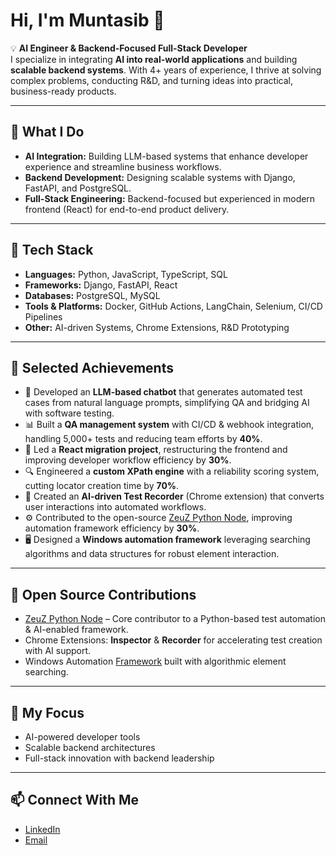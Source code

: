 # Hi, I'm Muntasib 👋

💡 **AI Engineer & Backend-Focused Full-Stack Developer**  
I specialize in integrating **AI into real-world applications** and building **scalable backend systems**. With 4+ years of experience, I thrive at solving complex problems, conducting R&D, and turning ideas into practical, business-ready products.  

---

## 🧠 What I Do
- **AI Integration:** Building LLM-based systems that enhance developer experience and streamline business workflows.  
- **Backend Development:** Designing scalable systems with Django, FastAPI, and PostgreSQL.  
- **Full-Stack Engineering:** Backend-focused but experienced in modern frontend (React) for end-to-end product delivery.  

---

## 🔧 Tech Stack
- **Languages:** Python, JavaScript, TypeScript, SQL  
- **Frameworks:** Django, FastAPI, React  
- **Databases:** PostgreSQL, MySQL  
- **Tools & Platforms:** Docker, GitHub Actions, LangChain, Selenium, CI/CD Pipelines  
- **Other:** AI-driven Systems, Chrome Extensions, R&D Prototyping  

---

## 🚀 Selected Achievements
- 🤖 Developed an **LLM-based chatbot** that generates automated test cases from natural language prompts, simplifying QA and bridging AI with software testing.  
- 📊 Built a **QA management system** with CI/CD & webhook integration, handling 5,000+ tests and reducing team efforts by **40%**.  
- 🔄 Led a **React migration project**, restructuring the frontend and improving developer workflow efficiency by **30%**.  
- 🔍 Engineered a **custom XPath engine** with a reliability scoring system, cutting locator creation time by **70%**.  
- 🎥 Created an **AI-driven Test Recorder** (Chrome extension) that converts user interactions into automated workflows.  
- ⚙️ Contributed to the open-source [ZeuZ Python Node](https://github.com/AutomationSolutionz/Zeuz_Python_Node/graphs/contributors), improving automation framework efficiency by **30%**.  
- 🖥️ Designed a **Windows automation framework** leveraging searching algorithms and data structures for robust element interaction.  

---

## 🌟 Open Source Contributions
- [ZeuZ Python Node](https://github.com/AutomationSolutionz/Zeuz_Python_Node) – Core contributor to a Python-based test automation & AI-enabled framework.  
- Chrome Extensions: **Inspector** & **Recorder** for accelerating test creation with AI support.  
- Windows Automation [Framework](https://github.com/AutomationSolutionz/Zeuz_Python_Node/blob/dev/Framework/Built_In_Automation/Desktop/Windows/BuiltInFunctions.py) built with algorithmic element searching.  

---

## 📌 My Focus
- AI-powered developer tools  
- Scalable backend architectures  
- Full-stack innovation with backend leadership  

---

## 📫 Connect With Me
- [LinkedIn](https://www.linkedin.com/in/muhib-c)  
- [Email](muntasibchowdhury@gmail.com)  
